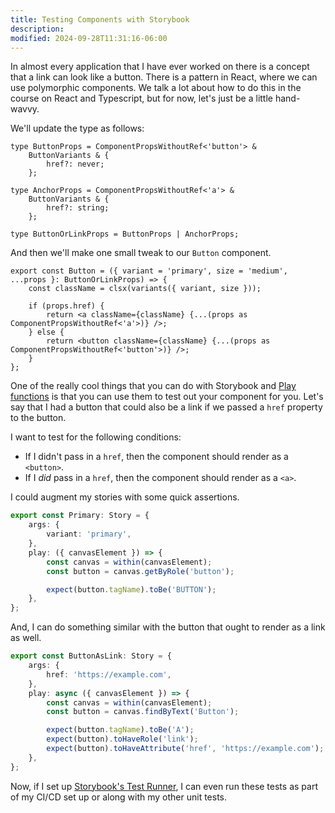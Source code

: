 ```yaml
---
title: Testing Components with Storybook
description:
modified: 2024-09-28T11:31:16-06:00
---
```


In almost every application that I have ever worked on there is a concept that a link can look like a button. There is a pattern in React, where we can use polymorphic components. We talk a lot about how to do this in the course on React and Typescript, but for now, let's just be a little hand-wavvy.

We'll update the type as follows:

```tsx
type ButtonProps = ComponentPropsWithoutRef<'button'> &
	ButtonVariants & {
		href?: never;
	};

type AnchorProps = ComponentPropsWithoutRef<'a'> &
	ButtonVariants & {
		href?: string;
	};

type ButtonOrLinkProps = ButtonProps | AnchorProps;
```

And then we'll make one small tweak to our `Button` component.

```tsx
export const Button = ({ variant = 'primary', size = 'medium', ...props }: ButtonOrLinkProps) => {
	const className = clsx(variants({ variant, size }));

	if (props.href) {
		return <a className={className} {...(props as ComponentPropsWithoutRef<'a'>)} />;
	} else {
		return <button className={className} {...(props as ComponentPropsWithoutRef<'button'>)} />;
	}
};
```

One of the really cool things that you can do with Storybook and [Play functions](play-functions.md) is that you can use them to test out your component for you. Let's say that I had a button that could also be a link if we passed a `href` property to the button.

I want to test for the following conditions:

- If I didn't pass in a `href`, then the component should render as a `<button>`.
- If I _did_ pass in a `href`, then the component should render as a `<a>`.

I could augment my stories with some quick assertions.

```ts
export const Primary: Story = {
	args: {
		variant: 'primary',
	},
	play: ({ canvasElement }) => {
		const canvas = within(canvasElement);
		const button = canvas.getByRole('button');

		expect(button.tagName).toBe('BUTTON');
	},
};
```

And, I can do something similar with the button that ought to render as a link as well.

```ts
export const ButtonAsLink: Story = {
	args: {
		href: 'https://example.com',
	},
	play: async ({ canvasElement }) => {
		const canvas = within(canvasElement);
		const button = canvas.findByText('Button');

		expect(button.tagName).toBe('A');
		expect(button).toHaveRole('link');
		expect(button).toHaveAttribute('href', 'https://example.com');
	},
};
```

Now, if I set up [Storybook's Test Runner](test-runner.md), I can even run these tests as part of my CI/CD set up or along with my other unit tests.
